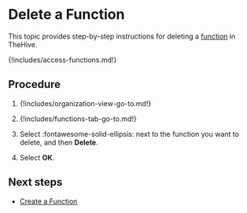 # Delete a Function

<!-- md:version 5.1 --> <!-- md:license Platinum -->

This topic provides step-by-step instructions for deleting a [function](about-functions.md) in TheHive.

{!includes/access-functions.md!}

<h2>Procedure</h2>

1. {!includes/organization-view-go-to.md!}

2. {!includes/functions-tab-go-to.md!}

3. Select :fontawesome-solid-ellipsis: next to the function you want to delete, and then **Delete**.

4. Select **OK**.

<h2>Next steps</h2>

* [Create a Function](create-a-function.md)